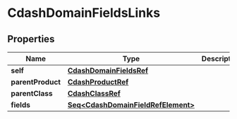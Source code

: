 

# CdashDomainFieldsLinks


## Properties

Name | Type | Description | Notes
------------ | ------------- | ------------- | -------------
**self** | [**CdashDomainFieldsRef**](CdashDomainFieldsRef.md) |  |  [optional]
**parentProduct** | [**CdashProductRef**](CdashProductRef.md) |  |  [optional]
**parentClass** | [**CdashClassRef**](CdashClassRef.md) |  |  [optional]
**fields** | [**Seq&lt;CdashDomainFieldRefElement&gt;**](CdashDomainFieldRefElement.md) |  |  [optional]



